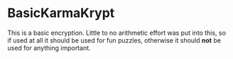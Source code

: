 # BasicKarmaKrypt

This is a basic encryption. Little to no arithmetic effort was put into this, so if used at all it should be used for fun puzzles, otherwise it should **not** be used for anything important.
